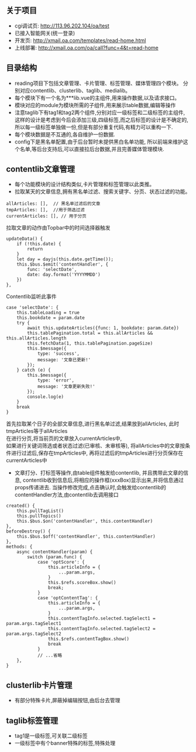 ## 关于项目
* cgi调试页: http://113.96.202.104/oa/test
* 已接入智能网关(统一登录)
* 开发页: http://xmail.oa.com/templates/read-home.html
* 上线部署: http://xmail.oa.com/oa/call?func=4&t=read-home
## 目录结构
* reading项目下包括文章管理、卡片管理、标签管理、媒体管理四个模块。
分别对应contentlib、clusterlib、taglib、medialib。
* 每个模块下有一个名为***lib.vue的主组件,用来操作数据,以及请求接口。
* 模块对应的module为模块所需的子组件,用来展示table数据,编辑等操作
* 注意taglib下有tag1和tag2两个组件,分别对应一级标签和二级标签的主组件,
这样的设计是考虑到今后会添加三级,四级标签,而之后标签的设计是不确定的,
所以每一级标签单独做一份,但是有部分重复代码,有精力可以重构一下.
* 每个模块数据是不互通的,各自维护一份数据. 
* config下是黑名单配置,由于后台暂时未提供黑白名单功能,
所以前端来维护这个名单,等后台支持后,可以直接拉后台数据,并且完善媒体管理模块.

## contentlib文章管理
* 每个功能模块的设计结构类似,卡片管理和标签管理以此类推。
* 拉取某天的文章信息,拥有黑名单过滤、搜索关键字、分页、状态过滤的功能。
```
allArticles: [],  // 黑名单过滤后的文章
tmpArticles: [],  //用于筛选过滤
currentArticles: [], // 用于分页
```
拉取文章的动作由Topbar中的时间选择器触发
```vue
updateData() {
    if (!this.date) {
        return
    }
    let day = dayjs(this.date.getTime());
    this.$bus.$emit('contentHandler', {
        func: 'selectDate',
        date: day.format('YYYYMMDD')
    })
},
```
Contentlib监听此事件
```vue
case 'selectDate': {
    this.tableLoading = true
    this.bookdate = param.date
    try {
        await this.updateArticles({func: 1, bookdate: param.date})
        this.tablePagination.total = this.allArticles && this.allArticles.length
        this.fetchData(1, this.tablePagination.pageSize)
        this.$message({
            type: 'success',
            message: '文章已更新!'
        });
    } catch (e) {
        this.$message({
            type: 'error',
            message: '文章更新失败!'
        });
        console.log(e)
    }
    break
}
```
首先拉取某个日子的全部文章信息,进行黑名单过滤,结果放到allArticles,
此时tmpArticles等于allArticles  
在进行分页,将当前页的文章放入currentArticles中,  
如果进行关键词筛选或者状态过滤(已审核、未审核等),
将allArticles中的文章按条件进行过滤后,保存在tmpArticles中,
再将过滤后的tmpArticles进行分页保存在currentArticles中
* 文章打分、打标签等操作,由table组件触发给contentlib, 并且携带此文章的信息,
contentlib收到信息后,将相应的操作框(xxxBox)显示出来,并将信息通过props传递进去.
当操作修改完成,点击确认时,会触发给contentlib的contentHandler方法,由contentlib去调用接口
```vue
created() {
    this.pullTagList()
    this.pullTopics()
    this.$bus.$on('contentHandler', this.contentHandler)
},
beforeDestroy() {
    this.$bus.$off('contentHandler', this.contentHandler)
},
methods: {
    async contentHandler(param) {
        switch (param.func) {
            case 'optScore': {
                this.articleInfo = {
                    ...param.args,
                }
                this.$refs.scoreBox.show()
                break;
            }
            case 'optContentTag': {
                this.articleInfo = {
                    ...param.args,
                }
                this.contentTagInfo.selected.tagSelect1 = param.args.tagSelect1
                this.contentTagInfo.selected.tagSelect2 = param.args.tagSelect2
                this.$refs.contentTagBox.show()
                break
            }
            // ...省略
    },
}
```
## clusterlib卡片管理
* 有部分特殊卡片,屏蔽掉编辑按钮,由后台去管理

## taglib标签管理
* tag1是一级标签,可关联二级标签
* 一级标签中有个banner特殊的标签,特殊处理

